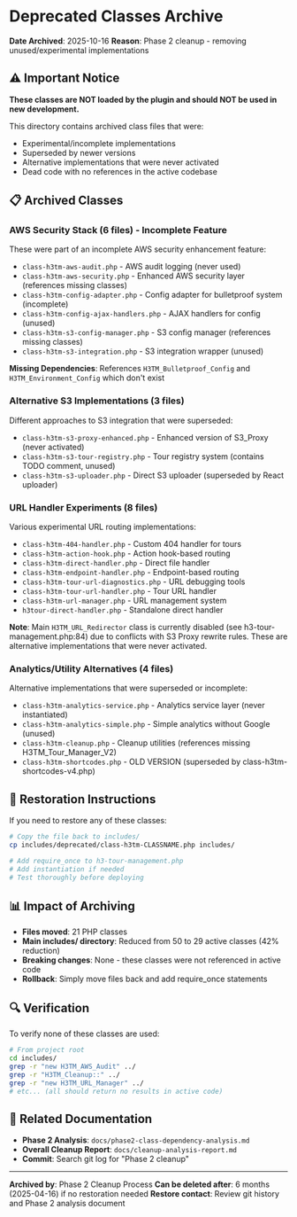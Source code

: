 # Deprecated Classes Archive
**Date Archived**: 2025-10-16
**Reason**: Phase 2 cleanup - removing unused/experimental implementations

## ⚠️ Important Notice

**These classes are NOT loaded by the plugin and should NOT be used in new development.**

This directory contains archived class files that were:
- Experimental/incomplete implementations
- Superseded by newer versions
- Alternative implementations that were never activated
- Dead code with no references in the active codebase

## 📋 Archived Classes

### AWS Security Stack (6 files) - Incomplete Feature
These were part of an incomplete AWS security enhancement feature:
- `class-h3tm-aws-audit.php` - AWS audit logging (never used)
- `class-h3tm-aws-security.php` - Enhanced AWS security layer (references missing classes)
- `class-h3tm-config-adapter.php` - Config adapter for bulletproof system (incomplete)
- `class-h3tm-config-ajax-handlers.php` - AJAX handlers for config (unused)
- `class-h3tm-s3-config-manager.php` - S3 config manager (references missing classes)
- `class-h3tm-s3-integration.php` - S3 integration wrapper (unused)

**Missing Dependencies**: References `H3TM_Bulletproof_Config` and `H3TM_Environment_Config` which don't exist

### Alternative S3 Implementations (3 files)
Different approaches to S3 integration that were superseded:
- `class-h3tm-s3-proxy-enhanced.php` - Enhanced version of S3_Proxy (never activated)
- `class-h3tm-s3-tour-registry.php` - Tour registry system (contains TODO comment, unused)
- `class-h3tm-s3-uploader.php` - Direct S3 uploader (superseded by React uploader)

### URL Handler Experiments (8 files)
Various experimental URL routing implementations:
- `class-h3tm-404-handler.php` - Custom 404 handler for tours
- `class-h3tm-action-hook.php` - Action hook-based routing
- `class-h3tm-direct-handler.php` - Direct file handler
- `class-h3tm-endpoint-handler.php` - Endpoint-based routing
- `class-h3tm-tour-url-diagnostics.php` - URL debugging tools
- `class-h3tm-tour-url-handler.php` - Tour URL handler
- `class-h3tm-url-manager.php` - URL management system
- `h3tour-direct-handler.php` - Standalone direct handler

**Note**: Main `H3TM_URL_Redirector` class is currently disabled (see h3-tour-management.php:84)
due to conflicts with S3 Proxy rewrite rules. These are alternative implementations that were never activated.

### Analytics/Utility Alternatives (4 files)
Alternative implementations that were superseded or incomplete:
- `class-h3tm-analytics-service.php` - Analytics service layer (never instantiated)
- `class-h3tm-analytics-simple.php` - Simple analytics without Google (unused)
- `class-h3tm-cleanup.php` - Cleanup utilities (references missing H3TM_Tour_Manager_V2)
- `class-h3tm-shortcodes.php` - OLD VERSION (superseded by class-h3tm-shortcodes-v4.php)

## 🔄 Restoration Instructions

If you need to restore any of these classes:

```bash
# Copy the file back to includes/
cp includes/deprecated/class-h3tm-CLASSNAME.php includes/

# Add require_once to h3-tour-management.php
# Add instantiation if needed
# Test thoroughly before deploying
```

## 📊 Impact of Archiving

- **Files moved**: 21 PHP classes
- **Main includes/ directory**: Reduced from 50 to 29 active classes (42% reduction)
- **Breaking changes**: None - these classes were not referenced in active code
- **Rollback**: Simply move files back and add require_once statements

## 🔍 Verification

To verify none of these classes are used:

```bash
# From project root
cd includes/
grep -r "new H3TM_AWS_Audit" ../
grep -r "H3TM_Cleanup::" ../
grep -r "new H3TM_URL_Manager" ../
# etc... (all should return no results in active code)
```

## 📝 Related Documentation

- **Phase 2 Analysis**: `docs/phase2-class-dependency-analysis.md`
- **Overall Cleanup Report**: `docs/cleanup-analysis-report.md`
- **Commit**: Search git log for "Phase 2 cleanup"

---

**Archived by**: Phase 2 Cleanup Process
**Can be deleted after**: 6 months (2025-04-16) if no restoration needed
**Restore contact**: Review git history and Phase 2 analysis document
